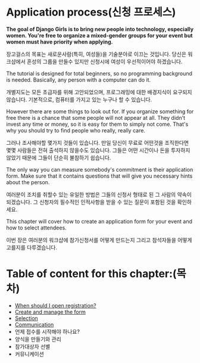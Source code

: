 # Application process(신청 프로세스)

**The goal of Django Girls is to bring new people into technology, especially women. You're free to organize a mixed-gender groups for your event but women must have priority when applying.**

장고걸스의 목표는 새로운사람(특히, 여성들)을 기술분야로 이끄는 것입니다. 당신은 워크샵에서 혼성의 그룹을 만들수 있지만 신청시에 여성이 우선적이어야 하겠습니다.

The tutorial is designed for total beginners, so no programming background is needed. Basically, any person with a computer can do it.

개별지도는 모든 초급자를 위해 고안되었으며, 프로그래밍에 대한 배경지식이 요구되지 않습니다. 기본적으로, 컴퓨터를 가지고 있는 누구나 할 수 있습니다.

However there are some things to look out for. If you organize something for free there is a chance that some people will not appear at all. They didn't invest any time or money, so it is easy for them to simply not come. That's why you should try to find people who really, really care.

그러나 조사해야할 몇가지 것들이 있습니다. 만일 당신이 무료로 어떤것을 조직한다면 몇몇 사람들은 전혀 출석하지 않을수도 있습니다. 그들은 어떤 시간이나 돈을 투자하지 않았기 때문에 그들이 단순히 불참하기 쉽습니다.

The only way you can measure somebody's commitment is their application form. Make sure that it contains questions that will give you necessary hints about the person.

여러분이 조치를 취할수 있는 유일한 방법은 그들의 신청서 형태로 된 그 사람의 약속이 되겠습니다. 그 신청자의 필수적인 인적사항을 받을 수 있는 질문이 포함된 것을 확인하세요.

This chapter will cover how to create an application form for your event and how to select attendees.

이번 장은 여러분의 워크샵에 참가신청서를 어떻게 만드는지 그리고 참석자들을 어떻게 고를지를 다루겠습니다.


# Table of content for this chapter:(목차)

- [When should I open registration?](./opening_registration.md)
- [Create and manage the form](./create_manage_form.md)
- [Selection](./selection.md)
- [Communication](./communication.md)
- 언제 접수를 시작해야 하나요?
- 양식을 만들기와 관리
- 참가대상자 선별
- 커뮤니케이션